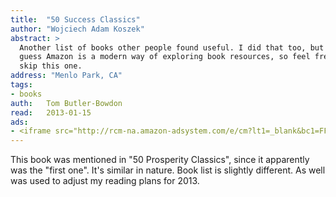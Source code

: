 ```yaml
---
title:	"50 Success Classics"
author: "Wojciech Adam Koszek"
abstract: >
  Another list of books other people found useful. I did that too, but I
  guess Amazon is a modern way of exploring book resources, so feel free to
  skip this one.
address: "Menlo Park, CA"
tags:
- books
auth:	Tom Butler-Bowdon
read:	2013-01-15
ads:
- <iframe src="http://rcm-na.amazon-adsystem.com/e/cm?lt1=_blank&bc1=FFFFFF&IS2=1&npa=1&bg1=FFFFFF&fc1=000000&lc1=FF0000&t=wkoszek-20&o=1&p=8&l=as4&m=amazon&f=ifr&ref=ss_til&asins=1857883330" style="width:120px;height:240px;" scrolling="no" marginwidth="0" marginheight="0" frameborder="0"></iframe>
---
```

This book was mentioned in "50 Prosperity Classics", since it apparently was
the "first one". It's similar in nature. Book list is slightly different. As
well was used to adjust my reading plans for 2013.
